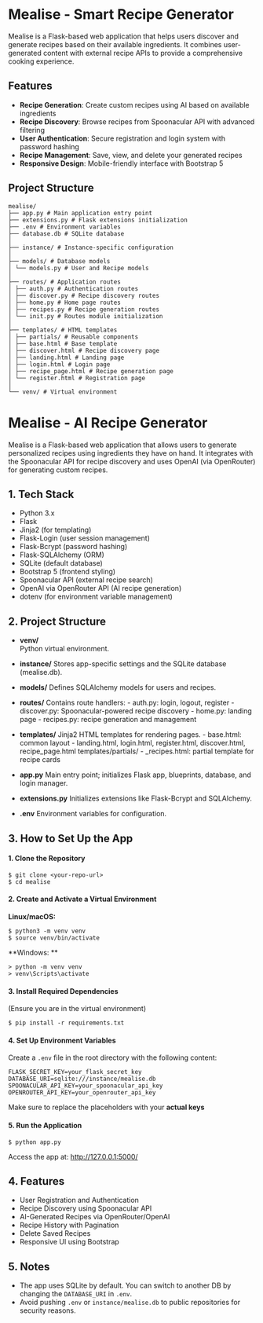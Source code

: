 # Mealise - Smart Recipe Generator

Mealise is a Flask-based web application that helps users discover and generate recipes based on their available ingredients. It combines user-generated content with external recipe APIs to provide a comprehensive cooking experience.

## Features

- **Recipe Generation**: Create custom recipes using AI based on available ingredients
- **Recipe Discovery**: Browse recipes from Spoonacular API with advanced filtering
- **User Authentication**: Secure registration and login system with password hashing
- **Recipe Management**: Save, view, and delete your generated recipes
- **Responsive Design**: Mobile-friendly interface with Bootstrap 5

## Project Structure
```
mealise/
├── app.py # Main application entry point
├── extensions.py # Flask extensions initialization
├── .env # Environment variables
├── database.db # SQLite database
│
├── instance/ # Instance-specific configuration
│
├── models/ # Database models
│ └── models.py # User and Recipe models
│
├── routes/ # Application routes
│ ├── auth.py # Authentication routes
│ ├── discover.py # Recipe discovery routes
│ ├── home.py # Home page routes
│ ├── recipes.py # Recipe generation routes
│ └── init.py # Routes module initialization
│
├── templates/ # HTML templates
│ ├── partials/ # Reusable components
│ ├── base.html # Base template
│ ├── discover.html # Recipe discovery page
│ ├── landing.html # Landing page
│ ├── login.html # Login page
│ ├── recipe_page.html # Recipe generation page
│ └── register.html # Registration page
│
└── venv/ # Virtual environment
```

# Mealise - AI Recipe Generator

Mealise is a Flask-based web application that allows users to generate personalized recipes using ingredients they have on hand. It integrates with the Spoonacular API for recipe discovery and uses OpenAI (via OpenRouter) for generating custom recipes.


## 1. Tech Stack
- Python 3.x
- Flask
- Jinja2 (for templating)
- Flask-Login (user session management)
- Flask-Bcrypt (password hashing)
- Flask-SQLAlchemy (ORM)
- SQLite (default database)
- Bootstrap 5 (frontend styling)
- Spoonacular API (external recipe search)
- OpenAI via OpenRouter API (AI recipe generation)
- dotenv (for environment variable management)

## 2. Project Structure

 - **venv/**  
 	Python virtual environment.

- **instance/**
    Stores app-specific settings and the SQLite database (mealise.db).

- **models/**
    Defines SQLAlchemy models for users and recipes.

- **routes/**
    Contains route handlers:
        - auth.py: login, logout, register
        - discover.py: Spoonacular-powered recipe discovery
        - home.py: landing page
        - recipes.py: recipe generation and management

- **templates/**
    Jinja2 HTML templates for rendering pages.
        - base.html: common layout
        - landing.html, login.html, register.html, discover.html, recipe_page.html
    templates/partials/
        - _recipes.html: partial template for recipe cards

- **app.py**
    Main entry point; initializes Flask app, blueprints, database, and login manager.

- **extensions.py**
    Initializes extensions like Flask-Bcrypt and SQLAlchemy.

- **.env**
    Environment variables for configuration.

## 3. How to Set Up the App

#### 1. Clone the Repository
```
$ git clone <your-repo-url>
$ cd mealise
```
#### 2. Create and Activate a Virtual Environment
**Linux/macOS:**
```
$ python3 -m venv venv
$ source venv/bin/activate
```
**Windows: **
```
> python -m venv venv
> venv\Scripts\activate
```
#### 3. Install Required Dependencies
(Ensure you are in the virtual environment)
```
$ pip install -r requirements.txt
```

#### 4. Set Up Environment Variables
Create a `.env` file in the root directory with the following content:
```
FLASK_SECRET_KEY=your_flask_secret_key  
DATABASE_URI=sqlite:///instance/mealise.db  
SPOONACULAR_API_KEY=your_spoonacular_api_key  
OPENROUTER_API_KEY=your_openrouter_api_key  
```
Make sure to replace the placeholders with your **actual keys**

#### 5. Run the Application
```
$ python app.py
```
Access the app at: http://127.0.0.1:5000/


## 4. Features

- User Registration and Authentication
- Recipe Discovery using Spoonacular API
- AI-Generated Recipes via OpenRouter/OpenAI
- Recipe History with Pagination
- Delete Saved Recipes
- Responsive UI using Bootstrap

## 5. Notes

- The app uses SQLite by default. You can switch to another DB by changing the `DATABASE_URI` in `.env`.
- Avoid pushing `.env` or `instance/mealise.db` to public repositories for security reasons.

